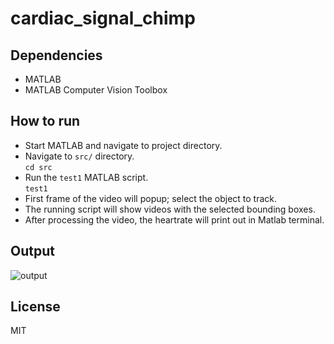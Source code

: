 # cardiac_signal_chimp


## Dependencies

* MATLAB
* MATLAB Computer Vision Toolbox

## How to run

* Start MATLAB and navigate to project directory.
* Navigate to `src/` directory.   
   `cd src`
* Run the `test1` MATLAB script.   
   `test1`
* First frame of the video will popup; select the object to track.
* The running script will show videos with the selected bounding boxes.
* After processing the video, the heartrate will print out in Matlab terminal.

## Output

![output](https://user-images.githubusercontent.com/47135040/136742551-daf68be5-6ed4-4856-bb2a-5e586f767359.gif)



## License

MIT
